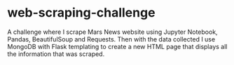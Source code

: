 # web-scraping-challenge
A challenge where I scrape Mars News website using Jupyter Notebook, Pandas, BeautifulSoup and Requests. Then with the data collected I use MongoDB with Flask templating to create a new HTML page that displays all the information that was scraped.
